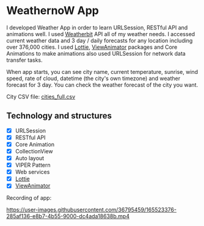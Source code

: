 # WeathernoW App

I developed Weather App in order to learn URLSession, RESTful API and animations well. I used [Weatherbit](https://www.weatherbit.io/) API all of my weather needs. I accessed current weather data  and 3 day / daily forecasts for any location including over 376,000 cities. I used [Lottie](https://github.com/airbnb/lottie-android), [ViewAnimator](https://github.com/marcosgriselli/ViewAnimator) packages and Core Animations to make animations also used URLSession for network data transfer tasks. 

When app starts, you can see city name, current temperature, sunrise, wind speed, rate of cloud, datetime (the city's own timezone) and weather forecast for 3 day. You can check the weather forecast of the city you want.

City CSV file:
[cities_full.csv](https://github.com/bilgecakar/WeatherAppIOS/files/8572163/cities_full.csv)


## Technology and structures
- [x] URLSession
- [X] RESTful API
- [x] Core Animation
- [x] CollectionView 
- [x] Auto layout
- [x] VIPER Pattern
- [x] Web services
- [x] [Lottie](https://github.com/airbnb/lottie-android)
- [x] [ViewAnimator](https://github.com/marcosgriselli/ViewAnimator)

Recording of app:

https://user-images.githubusercontent.com/36795459/165523376-285af136-e8b7-4b55-9000-dc4ada18638b.mp4


